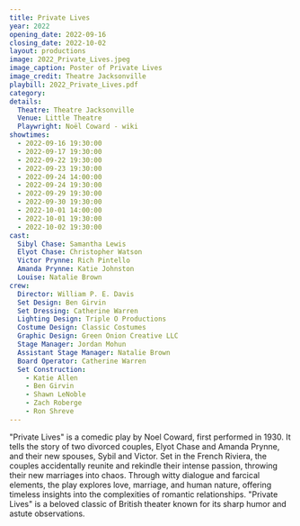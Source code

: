```yaml
---
title: Private Lives
year: 2022
opening_date: 2022-09-16
closing_date: 2022-10-02
layout: productions
image: 2022_Private_Lives.jpeg
image_caption: Poster of Private Lives
image_credit: Theatre Jacksonville
playbill: 2022_Private_Lives.pdf
category: 
details:
  Theatre: Theatre Jacksonville
  Venue: Little Theatre
  Playwright: Noël Coward - wiki
showtimes:
  - 2022-09-16 19:30:00
  - 2022-09-17 19:30:00
  - 2022-09-22 19:30:00
  - 2022-09-23 19:30:00
  - 2022-09-24 14:00:00
  - 2022-09-24 19:30:00
  - 2022-09-29 19:30:00
  - 2022-09-30 19:30:00
  - 2022-10-01 14:00:00
  - 2022-10-01 19:30:00
  - 2022-10-02 19:30:00
cast:
  Sibyl Chase: Samantha Lewis
  Elyot Chase: Christopher Watson
  Victor Prynne: Rich Pintello
  Amanda Prynne: Katie Johnston
  Louise: Natalie Brown
crew:
  Director: William P. E. Davis
  Set Design: Ben Girvin
  Set Dressing: Catherine Warren
  Lighting Design: Triple O Productions
  Costume Design: Classic Costumes
  Graphic Design: Green Onion Creative LLC
  Stage Manager: Jordan Mohun
  Assistant Stage Manager: Natalie Brown
  Board Operator: Catherine Warren
  Set Construction:
    - Katie Allen
    - Ben Girvin
    - Shawn LeNoble
    - Zach Roberge
    - Ron Shreve
---
```

"Private Lives" is a comedic play by Noel Coward, first performed in 1930. It tells the story of two divorced couples, Elyot Chase and Amanda Prynne, and their new spouses, Sybil and Victor. Set in the French Riviera, the couples accidentally reunite and rekindle their intense passion, throwing their new marriages into chaos. Through witty dialogue and farcical elements, the play explores love, marriage, and human nature, offering timeless insights into the complexities of romantic relationships. "Private Lives" is a beloved classic of British theater known for its sharp humor and astute observations.